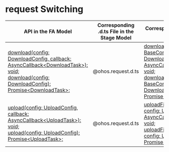 # request Switching


  | API in the FA Model| Corresponding .d.ts File in the Stage Model| Corresponding API in the Stage Model| 
| -------- | -------- | -------- |
| [download(config: DownloadConfig, callback: AsyncCallback&lt;DownloadTask&gt;): void;](../reference/apis-basic-services-kit/js-apis-request.md#requestdownloaddeprecated-1)<br>[download(config: DownloadConfig): Promise&lt;DownloadTask&gt;;](../reference/apis-basic-services-kit/js-apis-request.md#requestdownloaddeprecated) | \@ohos.request.d.ts | [downloadFile(context: BaseContext, config: DownloadConfig, callback: AsyncCallback&lt;DownloadTask&gt;): void;](../reference/apis-basic-services-kit/js-apis-request.md#requestdownloadfile9-1)<br>[downloadFile(context: BaseContext, config: DownloadConfig): Promise&lt;DownloadTask&gt;;](../reference/apis-basic-services-kit/js-apis-request.md#requestdownloadfile9) |
| [upload(config: UploadConfig, callback: AsyncCallback&lt;UploadTask&gt;): void;](../reference/apis-basic-services-kit/js-apis-request.md#requestuploaddeprecated-1)<br>[upload(config: UploadConfig): Promise&lt;UploadTask&gt;;](../reference/apis-basic-services-kit/js-apis-request.md#requestuploaddeprecated) | \@ohos.request.d.ts | [uploadFile(context: BaseContext, config: UploadConfig, callback: AsyncCallback&lt;UploadTask&gt;): void;](../reference/apis-basic-services-kit/js-apis-request.md#requestuploadfile9-1)<br>[uploadFile(context: BaseContext, config: UploadConfig): Promise&lt;UploadTask&gt;;](../reference/apis-basic-services-kit/js-apis-request.md#requestuploadfile9) |
